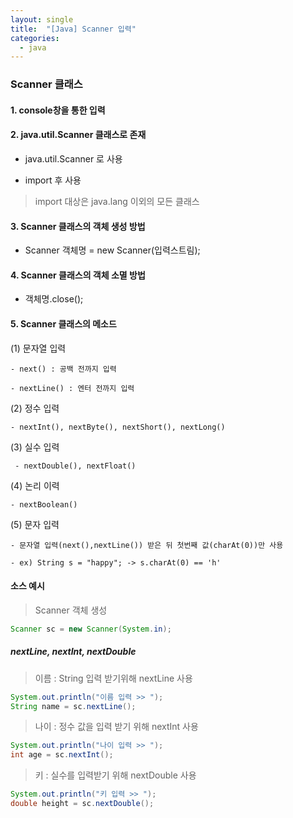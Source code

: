 ```yaml
---
layout: single
title:  "[Java] Scanner 입력"
categories:
  - java
---
```


### Scanner 클래스

#### 1. console창을 통한 입력


#### 2. java.util.Scanner 클래스로 존재

  - java.util.Scanner 로 사용

  - import 후 사용
  
  > import 대상은 java.lang 이외의 모든 클래스

#### 3. Scanner 클래스의 객체 생성 방법

  - Scanner 객체명 = new Scanner(입력스트림);

#### 4. Scanner 클래스의 객체 소멸 방법

  - 객체명.close();

#### 5. Scanner 클래스의 메소드

  (1) 문자열 입력

    - next() : 공백 전까지 입력

    - nextLine() : 엔터 전까지 입력

  (2) 정수 입력

    - nextInt(), nextByte(), nextShort(), nextLong()

  (3) 실수 입력

     - nextDouble(), nextFloat()

  (4) 논리 이력

    - nextBoolean()

  (5) 문자 입력

    - 문자열 입력(next(),nextLine()) 받은 뒤 첫번째 값(charAt(0))만 사용

    - ex) String s = "happy"; -> s.charAt(0) == 'h'

#### 소스 예시

> Scanner 객체 생성

```java
Scanner sc = new Scanner(System.in);
```
##### nextLine, nextInt, nextDouble

>  이름 : String 입력 받기위해 nextLine 사용

```java
System.out.println("이름 입력 >> ");
String name = sc.nextLine();
```

> 나이 : 정수 값을 입력 받기 위해 nextInt 사용

```java
System.out.println("나이 입력 >> ");
int age = sc.nextInt();
```

> 키 : 실수를 입력받기 위해 nextDouble 사용

```java
System.out.println("키 입력 >> ");
double height = sc.nextDouble();
```
